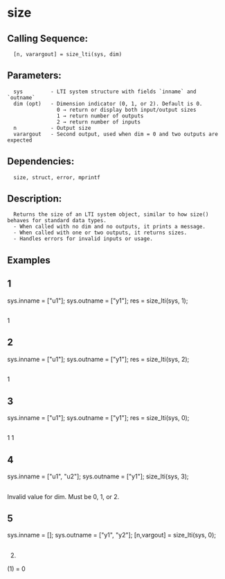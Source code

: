 # size
## Calling Sequence:
      [n, varargout] = size_lti(sys, dim)
## Parameters:
      sys         - LTI system structure with fields `inname` and `outname`
      dim (opt)   - Dimension indicator (0, 1, or 2). Default is 0.
                    0 → return or display both input/output sizes
                    1 → return number of outputs
                    2 → return number of inputs
      n           - Output size 
      varargout   - Second output, used when dim = 0 and two outputs are expected
## Dependencies:
      size, struct, error, mprintf
## Description:
      Returns the size of an LTI system object, similar to how size() behaves for standard data types.
      - When called with no dim and no outputs, it prints a message.
      - When called with one or two outputs, it returns sizes.
      - Handles errors for invalid inputs or usage.
## Examples
## 1
sys.inname = ["u1"];
sys.outname = ["y1"];
res = size_lti(sys, 1);
##
1
## 2
sys.inname = ["u1"];
sys.outname = ["y1"];
res = size_lti(sys, 2);
##
1
## 3
sys.inname = ["u1"];
sys.outname = ["y1"];
res = size_lti(sys, 0);
##
1  1

## 4
sys.inname = ["u1", "u2"];
sys.outname = ["y1"];
size_lti(sys, 3); 
##
Invalid value for dim. Must be 0, 1, or 2.

## 5
sys.inname = [];
sys.outname = ["y1", "y2"];
[n,vargout] = size_lti(sys, 0);
##
   2.
  (1) = 0
